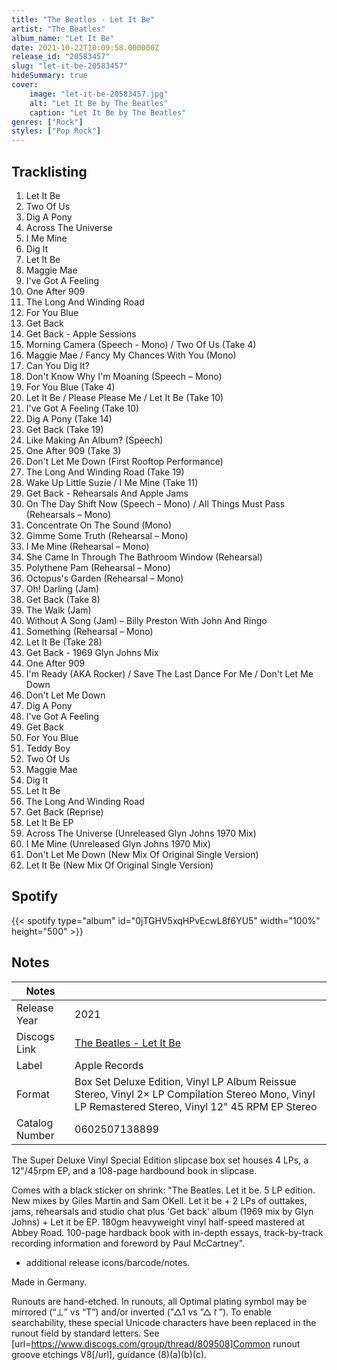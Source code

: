 ```yaml
---
title: "The Beatles - Let It Be"
artist: "The Beatles"
album_name: "Let It Be"
date: 2021-10-22T10:09:58.000000Z
release_id: "20583457"
slug: "let-it-be-20583457"
hideSummary: true
cover:
    image: "let-it-be-20583457.jpg"
    alt: "Let It Be by The Beatles"
    caption: "Let It Be by The Beatles"
genres: ["Rock"]
styles: ["Pop Rock"]
---
```


## Tracklisting
1. Let It Be
2. Two Of Us
3. Dig A Pony
4. Across The Universe
5. I Me Mine
6. Dig It
7. Let It Be
8. Maggie Mae
9. I've Got A Feeling
10. One After 909
11. The Long And Winding Road
12. For You Blue
13. Get Back
14. Get Back - Apple Sessions
15. Morning Camera (Speech - Mono) / Two Of Us (Take 4)
16. Maggie Mae / Fancy My Chances With You (Mono)
17. Can You Dig It?
18. Don't Know Why I'm Moaning (Speech – Mono)
19. For You Blue (Take 4)
20. Let It Be / Please Please Me / Let It Be (Take 10)
21. I've Got A Feeling (Take 10)
22. Dig A Pony (Take 14)
23. Get Back (Take 19)
24. Like Making An Album? (Speech)
25. One After 909  (Take 3)
26. Don't Let Me Down (First Rooftop Performance)
27. The Long And Winding Road (Take 19)
28. Wake Up Little Suzie / I Me Mine (Take 11)
29. Get Back - Rehearsals And Apple Jams
30. On The Day Shift Now (Speech – Mono) / All Things Must Pass (Rehearsals – Mono)
31. Concentrate On The Sound (Mono)
32. Gimme Some Truth (Rehearsal – Mono)
33. I Me Mine (Rehearsal – Mono)
34. She Came In Through The Bathroom Window (Rehearsal)
35. Polythene Pam (Rehearsal – Mono)
36. Octopus's Garden (Rehearsal – Mono)
37. Oh! Darling (Jam)
38. Get Back (Take 8)
39. The Walk (Jam)
40. Without A Song (Jam) – Billy Preston With John And Ringo
41. Something (Rehearsal – Mono)
42. Let It Be (Take 28)
43. Get Back - 1969 Glyn Johns Mix
44. One After 909
45. I'm Ready (AKA Rocker) / Save The Last Dance For Me / Don't Let Me Down
46. Don't Let Me Down
47. Dig A Pony
48. I've Got A Feeling
49. Get Back
50. For You Blue
51. Teddy Boy
52. Two Of Us
53. Maggie Mae
54. Dig It
55. Let It Be
56. The Long And Winding Road
57. Get Back (Reprise)
58. Let It Be EP
59. Across The Universe (Unreleased Glyn Johns 1970 Mix)
60. I Me Mine (Unreleased Glyn Johns 1970 Mix)
61. Don't Let Me Down (New Mix Of Original Single Version)
62. Let It Be (New Mix Of Original Single Version)


## Spotify
{{< spotify type="album" id="0jTGHV5xqHPvEcwL8f6YU5" width="100%" height="500" >}}



## Notes
| Notes          |             |
| ---------------| ----------- |
| Release Year   | 2021 |
| Discogs Link   | [The Beatles - Let It Be](https://www.discogs.com/release/20583457-The-Beatles-Let-It-Be) |
| Label          | Apple Records |
| Format         | Box Set Deluxe Edition, Vinyl LP Album Reissue Stereo, Vinyl 2× LP Compilation Stereo Mono, Vinyl LP Remastered Stereo, Vinyl 12" 45 RPM EP Stereo |
| Catalog Number | 0602507138899 |

The Super Deluxe Vinyl Special Edition slipcase box set houses 4 LPs, a 12"/45rpm EP, and a 108-page hardbound book in slipcase.

Comes with a black sticker on shrink:
"The Beatles. Let it be. 5 LP edition.
New mixes by Giles Martin and Sam OKell. Let it be + 2 LPs of outtakes, jams, rehearsals and studio chat plus 'Get back' album (1969 mix by Glyn Johns) + Let it be EP.
180gm heavyweight vinyl half-speed mastered at Abbey Road.
100-page hardback book with in-depth essays, track-by-track recording information and foreword by Paul McCartney".
+ additional release icons/barcode/notes.

Made in Germany.

Runouts are hand-etched. In runouts, all Optimal plating symbol may be mirrored (“⊥” vs “T”) and/or inverted ("△1 vs ”△↾”). To enable searchability, these special Unicode characters have been replaced in the runout field by standard letters. See [url=https://www.discogs.com/group/thread/809508]Common runout groove etchings V8[/url], guidance (8)(a)(b)(c).
